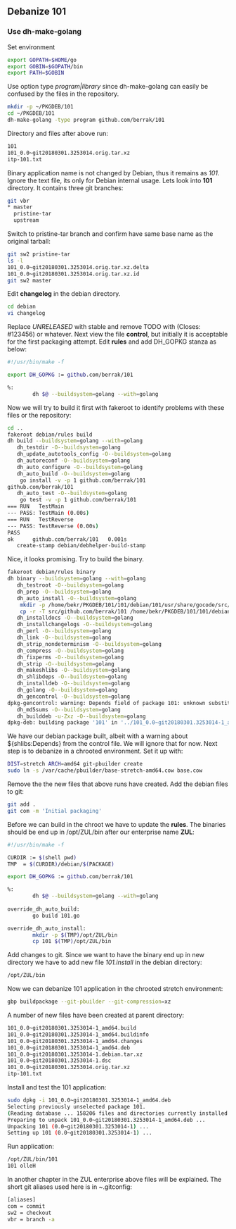 ## Debanize 101

### Use dh-make-golang
Set environment
```bash
export GOPATH=$HOME/go
export GOBIN=$GOPATH/bin
export PATH=$GOBIN
```
Use option type *program|library* since dh-make-golang can easily be confused by the files in the repository.
```bash
mkdir -p ~/PKGDEB/101
cd ~/PKGDEB/101
dh-make-golang -type program github.com/berrak/101
```
Directory and files after above run:
```bash
101
101_0.0~git20180301.3253014.orig.tar.xz
itp-101.txt
```
Binary application name is not changed by Debian, thus it remains as *101*.
Ignore the text file, its only for Debian internal usage. Lets look into **101** directory.
It contains three git branches:
```bash
git vbr
* master
  pristine-tar
  upstream
```
Switch to pristine-tar branch and confirm have same base name as the original tarball:
```bash
git sw2 pristine-tar
ls -l
101_0.0~git20180301.3253014.orig.tar.xz.delta
101_0.0~git20180301.3253014.orig.tar.xz.id
git sw2 master
```
Edit **changelog** in the debian directory.
```bash
cd debian
vi changelog
```
Replace *UNRELEASED* with stable and remove TODO with (Closes: #123456) or whatever.
Next view the file **control**, but initially it is acceptable for the first packaging attempt.
Edit **rules** and add DH_GOPKG stanza as below:
```bash
#!/usr/bin/make -f

export DH_GOPKG := github.com/berrak/101

%:
        dh $@ --buildsystem=golang --with=golang    
```
Now we will try to build it first with fakeroot to identify problems with these files or the repository:
```bash
cd ..
fakeroot debian/rules build
dh build --buildsystem=golang --with=golang
   dh_testdir -O--buildsystem=golang
   dh_update_autotools_config -O--buildsystem=golang
   dh_autoreconf -O--buildsystem=golang
   dh_auto_configure -O--buildsystem=golang
   dh_auto_build -O--buildsystem=golang
	go install -v -p 1 github.com/berrak/101
github.com/berrak/101
   dh_auto_test -O--buildsystem=golang
	go test -v -p 1 github.com/berrak/101
=== RUN   TestMain
--- PASS: TestMain (0.00s)
=== RUN   TestReverse
--- PASS: TestReverse (0.00s)
PASS
ok  	github.com/berrak/101	0.001s
   create-stamp debian/debhelper-build-stamp
```
Nice, it looks promising. Try to build the binary.
```bash
fakeroot debian/rules binary
dh binary --buildsystem=golang --with=golang
   dh_testroot -O--buildsystem=golang
   dh_prep -O--buildsystem=golang
   dh_auto_install -O--buildsystem=golang
	mkdir -p /home/bekr/PKGDEB/101/101/debian/101/usr/share/gocode/src/github.com/berrak/101
	cp -r -T src/github.com/berrak/101 /home/bekr/PKGDEB/101/101/debian/101/usr/share/gocode/src/github.com/berrak/101
   dh_installdocs -O--buildsystem=golang
   dh_installchangelogs -O--buildsystem=golang
   dh_perl -O--buildsystem=golang
   dh_link -O--buildsystem=golang
   dh_strip_nondeterminism -O--buildsystem=golang
   dh_compress -O--buildsystem=golang
   dh_fixperms -O--buildsystem=golang
   dh_strip -O--buildsystem=golang
   dh_makeshlibs -O--buildsystem=golang
   dh_shlibdeps -O--buildsystem=golang
   dh_installdeb -O--buildsystem=golang
   dh_golang -O--buildsystem=golang
   dh_gencontrol -O--buildsystem=golang
dpkg-gencontrol: warning: Depends field of package 101: unknown substitution variable ${shlibs:Depends}
   dh_md5sums -O--buildsystem=golang
   dh_builddeb -u-Zxz -O--buildsystem=golang
dpkg-deb: building package '101' in '../101_0.0~git20180301.3253014-1_amd64.deb'.
```
We have our debian package built, albeit with a warning about ${shlibs:Depends} from the control file.
We will ignore that for now. Next step is to debanize in a chrooted environment. Set it up with:
```bash
DIST=stretch ARCH=amd64 git-pbuilder create
sudo ln -s /var/cache/pbuilder/base-stretch-amd64.cow base.cow
```
Remove the the new files that above runs have created. Add the debian files to git:
```bash
git add .
git com -m 'Initial packaging'
```
Before we can build in the chroot we have to update the **rules**.
The binaries should be end up in /opt/ZUL/bin after our enterprise name **ZUL**:
```bash
#!/usr/bin/make -f

CURDIR := $(shell pwd)
TMP  = $(CURDIR)/debian/$(PACKAGE)

export DH_GOPKG := github.com/berrak/101

%:
        dh $@ --buildsystem=golang --with=golang
        
override_dh_auto_build:
        go build 101.go

override_dh_auto_install:
        mkdir -p $(TMP)/opt/ZUL/bin
        cp 101 $(TMP)/opt/ZUL/bin        
```
Add changes to git. Since we want to have the binary end up in new directory
we have to add new file *101.install* in the debian directory:
```bash
/opt/ZUL/bin
```
Now we can debanize 101 application in the chrooted stretch environment:
```bash
gbp buildpackage --git-pbuilder --git-compression=xz
```
A number of new files have been created at parent directory:
```bash
101_0.0~git20180301.3253014-1_amd64.build
101_0.0~git20180301.3253014-1_amd64.buildinfo
101_0.0~git20180301.3253014-1_amd64.changes
101_0.0~git20180301.3253014-1_amd64.deb
101_0.0~git20180301.3253014-1.debian.tar.xz
101_0.0~git20180301.3253014-1.dsc
101_0.0~git20180301.3253014.orig.tar.xz
itp-101.txt
```
Install and test the 101 application:
```bash
sudo dpkg -i 101_0.0~git20180301.3253014-1_amd64.deb
Selecting previously unselected package 101.
(Reading database ... 158206 files and directories currently installed.)
Preparing to unpack 101_0.0~git20180301.3253014-1_amd64.deb ...
Unpacking 101 (0.0~git20180301.3253014-1) ...
Setting up 101 (0.0~git20180301.3253014-1) ...
```
Run application:
```bash
/opt/ZUL/bin/101
101 olleH
```
In another chapter in the ZUL enterprise above files will be explained.
The short git aliases used here is in ~.gitconfig:
```bash
[aliases]
com = commit
sw2 = checkout
vbr = branch -a
```


